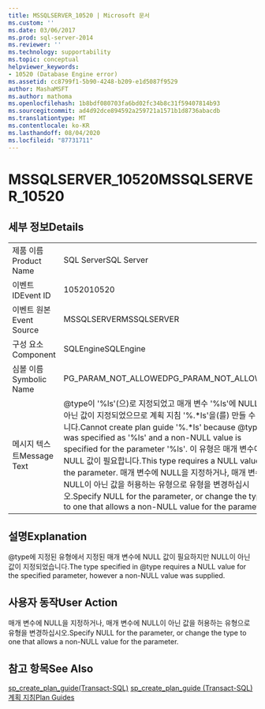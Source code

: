 ```yaml
---
title: MSSQLSERVER_10520 | Microsoft 문서
ms.custom: ''
ms.date: 03/06/2017
ms.prod: sql-server-2014
ms.reviewer: ''
ms.technology: supportability
ms.topic: conceptual
helpviewer_keywords:
- 10520 (Database Engine error)
ms.assetid: cc8799f1-5b90-4248-b209-e1d5087f9529
author: MashaMSFT
ms.author: mathoma
ms.openlocfilehash: 1b8bdf080703fa6bd02fc34b8c31f59407814b93
ms.sourcegitcommit: ad4d92dce894592a259721a1571b1d8736abacdb
ms.translationtype: MT
ms.contentlocale: ko-KR
ms.lasthandoff: 08/04/2020
ms.locfileid: "87731711"
---
```

# <a name="mssqlserver_10520"></a><span data-ttu-id="beac5-102">MSSQLSERVER_10520</span><span class="sxs-lookup"><span data-stu-id="beac5-102">MSSQLSERVER_10520</span></span>
    
## <a name="details"></a><span data-ttu-id="beac5-103">세부 정보</span><span class="sxs-lookup"><span data-stu-id="beac5-103">Details</span></span>  
  
|||  
|-|-|  
|<span data-ttu-id="beac5-104">제품 이름</span><span class="sxs-lookup"><span data-stu-id="beac5-104">Product Name</span></span>|<span data-ttu-id="beac5-105">SQL Server</span><span class="sxs-lookup"><span data-stu-id="beac5-105">SQL Server</span></span>|  
|<span data-ttu-id="beac5-106">이벤트 ID</span><span class="sxs-lookup"><span data-stu-id="beac5-106">Event ID</span></span>|<span data-ttu-id="beac5-107">10520</span><span class="sxs-lookup"><span data-stu-id="beac5-107">10520</span></span>|  
|<span data-ttu-id="beac5-108">이벤트 원본</span><span class="sxs-lookup"><span data-stu-id="beac5-108">Event Source</span></span>|<span data-ttu-id="beac5-109">MSSQLSERVER</span><span class="sxs-lookup"><span data-stu-id="beac5-109">MSSQLSERVER</span></span>|  
|<span data-ttu-id="beac5-110">구성 요소</span><span class="sxs-lookup"><span data-stu-id="beac5-110">Component</span></span>|<span data-ttu-id="beac5-111">SQLEngine</span><span class="sxs-lookup"><span data-stu-id="beac5-111">SQLEngine</span></span>|  
|<span data-ttu-id="beac5-112">심볼 이름</span><span class="sxs-lookup"><span data-stu-id="beac5-112">Symbolic Name</span></span>|<span data-ttu-id="beac5-113">PG_PARAM_NOT_ALLOWED</span><span class="sxs-lookup"><span data-stu-id="beac5-113">PG_PARAM_NOT_ALLOWED</span></span>|  
|<span data-ttu-id="beac5-114">메시지 텍스트</span><span class="sxs-lookup"><span data-stu-id="beac5-114">Message Text</span></span>|<span data-ttu-id="beac5-115">@type이 '%ls'(으)로 지정되었고 매개 변수 '%ls'에 NULL이 아닌 값이 지정되었으므로 계획 지침 '%.\*ls'을(를) 만들 수 없습니다.</span><span class="sxs-lookup"><span data-stu-id="beac5-115">Cannot create plan guide '%.\*ls' because @type was specified as '%ls' and a non-NULL value is specified for the parameter '%ls'.</span></span> <span data-ttu-id="beac5-116">이 유형은 매개 변수에 NULL 값이 필요합니다.</span><span class="sxs-lookup"><span data-stu-id="beac5-116">This type requires a NULL value for the parameter.</span></span> <span data-ttu-id="beac5-117">매개 변수에 NULL을 지정하거나, 매개 변수에 NULL이 아닌 값을 허용하는 유형으로 유형을 변경하십시오.</span><span class="sxs-lookup"><span data-stu-id="beac5-117">Specify NULL for the parameter, or change the type to one that allows a non-NULL value for the parameter.</span></span>|  
  
## <a name="explanation"></a><span data-ttu-id="beac5-118">설명</span><span class="sxs-lookup"><span data-stu-id="beac5-118">Explanation</span></span>  
 <span data-ttu-id="beac5-119">@type에 지정된 유형에서 지정된 매개 변수에 NULL 값이 필요하지만 NULL이 아닌 값이 지정되었습니다.</span><span class="sxs-lookup"><span data-stu-id="beac5-119">The type specified in @type requires a NULL value for the specified parameter, however a non-NULL value was supplied.</span></span>  
  
## <a name="user-action"></a><span data-ttu-id="beac5-120">사용자 동작</span><span class="sxs-lookup"><span data-stu-id="beac5-120">User Action</span></span>  
 <span data-ttu-id="beac5-121">매개 변수에 NULL을 지정하거나, 매개 변수에 NULL이 아닌 값을 허용하는 유형으로 유형을 변경하십시오.</span><span class="sxs-lookup"><span data-stu-id="beac5-121">Specify NULL for the parameter, or change the type to one that allows a non-NULL value for the parameter.</span></span>  
  
## <a name="see-also"></a><span data-ttu-id="beac5-122">참고 항목</span><span class="sxs-lookup"><span data-stu-id="beac5-122">See Also</span></span>  
 <span data-ttu-id="beac5-123">[sp_create_plan_guide&#40;Transact-SQL&#41;](/sql/relational-databases/system-stored-procedures/sp-create-plan-guide-transact-sql) </span><span class="sxs-lookup"><span data-stu-id="beac5-123">[sp_create_plan_guide &#40;Transact-SQL&#41;](/sql/relational-databases/system-stored-procedures/sp-create-plan-guide-transact-sql) </span></span>  
 [<span data-ttu-id="beac5-124">계획 지침</span><span class="sxs-lookup"><span data-stu-id="beac5-124">Plan Guides</span></span>](../performance/plan-guides.md)  
  
  
